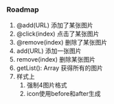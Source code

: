 ### Roadmap

1. @add(URL) 添加了某张图片
1. @click(index) 点击了某张图片
1. @remove(index) 删除了某张图片
1. add(URL) 添加一张图片
1. remove(index) 删除某张图片
1. getList(): Array<URL> 获得所有的图片
1. 样式上
	1. 强制4图片格式
	1. icon使用before和after生成